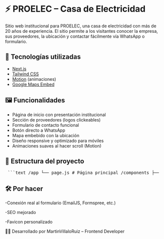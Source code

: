 # ⚡ PROELEC – Casa de Electricidad

Sitio web institucional para PROELEC, una casa de electricidad con más de 20 años de experiencia. El sitio permite a los visitantes conocer la empresa, sus proveedores, la ubicación y contactar fácilmente vía WhatsApp o formulario.

## 🚀 Tecnologías utilizadas

- [Next.js](https://nextjs.org/)
- [Tailwind CSS](https://tailwindcss.com/)
- [Motion](https://motion.dev/) (animaciones)
- [Google Maps Embed](https://developers.google.com/maps)

## 🖼️ Funcionalidades

- Página de inicio con presentación institucional
- Sección de proveedores (logos clickeables)
- Formulario de contacto funcional
- Botón directo a WhatsApp
- Mapa embebido con la ubicación
- Diseño responsive y optimizado para móviles
- Animaciones suaves al hacer scroll (Motion)

## 📁 Estructura del proyecto

<pre> ```text /app └── page.js # Página principal /components ├── AboutUs.jsx # Sección "Sobre Nosotros" ├── ContactForm.jsx # Formulario de contacto ├── Container.jsx # Contenedor layout general ├── HomeComponent.jsx # Contenido principal de inicio ├── Navbar.jsx # Barra de navegación ├── ProveedorCard.jsx # Tarjeta individual de proveedor └── SocialButton.jsx # Botón de WhatsApp / redes sociales /data └── proveedores.json # Lista de proveedores con title, logo y link /public ├── proeleclogo.png └── logos/ # Carpeta con logos de proveedores ``` </pre>

## 🛠️ Por hacer

-Conexión real al formulario (EmailJS, Formspree, etc.)

-SEO mejorado

-Favicon personalizado

👨‍💻 Desarrollado por
MartinVillaloRuiz – Frontend Developer
